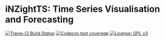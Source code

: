 # iNZightTS: Time Series Visualisation and Forecasting
[![Travis-CI Build Status](https://travis-ci.org/iNZightVIT/iNZightTS.svg?branch=master)](https://travis-ci.org/iNZightVIT/iNZightTS)
[![Codecov test coverage](https://codecov.io/gh/iNZightVIT/iNZightTS/branch/master/graph/badge.svg)](https://codecov.io/gh/iNZightVIT/iNZightTS?branch=master)
[![License: GPL v3](https://img.shields.io/badge/License-GPL%20v3-blue.svg)](http://www.gnu.org/licenses/gpl-3.0)


